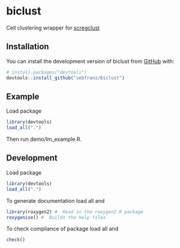 # biclust
Cell clustering wrapper for [scregclust](https://github.com/sven-nelander/scregclust)

## Installation

You can install the development version of biclust from
[GitHub](https://github.com/) with:

``` r
# install.packages("devtools")
devtools::install_github("sebfranz/biclust")
```

## Example

Load package

``` r
library(devtools)
load_all(".")
```

Then run demo/lm_example.R.

## Development

Load package

``` r
library(devtools)
load_all(".")
```

To generate documentation load all and

``` r
library(roxygen2) #  Read in the roxygen2 R package
roxygenise() #  Builds the help files
```

To check compliance of package load all and

``` r
check()
```